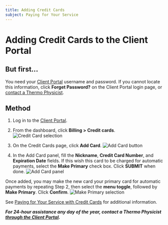 ```yaml
---
title: Adding Credit Cards
subject: Paying for Your Service
---
```


# Adding Credit Cards to the Client Portal 

## But first...
You need your [Client Portal](https://www.thermo.io/login/) username and password. If you cannot locate this information, click **Forget Password?** on the Client Portal login page, or [contact a Thermo Physicist](mailto:physicists@thermo.io).

## Method
1. Log in to the [Client Portal](https://www.thermo.io/login/).
2. From the dashboard, click **Billing > Credit cards**.
   ![Credit Card selection](https://raw.githubusercontent.com/thermoio/docs/master/images/adding-credit-cards/2017-11-14_10-19-42.png)

3. On the Credit Cards page, click **Add Card**.
   ![Add Card button](https://raw.githubusercontent.com/thermoio/docs/master/images/adding-credit-cards/2017-11-14_10-23-15.png)
   
4. In the Add Card panel, fill the **Nickname**, **Credit Card Number**, and **Expiration Date** fields. If this wish this card to be charged for automatic payments, select the **Make Primary** check box. Click **SUBMIT** when done.
   ![Add Card panel](https://raw.githubusercontent.com/thermoio/docs/master/images/adding-credit-cards/2017-11-14_10-24-27.png)
   
Once added, you may make the new card your primary card for automatic payments by repeating Step 2, then select the **menu toggle**, followed by **Make Primary**. Click **Confirm**.
   ![Make Primary selection](https://raw.githubusercontent.com/thermoio/docs/master/images/adding-credit-cards/2017-11-15_14-06-48.png)

See [Paying for Your Service with Credit Cards](https://www.thermo.io/how-to/client-portal/paying-with-credit-cards) for additional information.

**_For 24-hour assistance any day of the year, contact a Thermo Physicist [through the Client Portal](https://core.thermo.io/login/)._**

